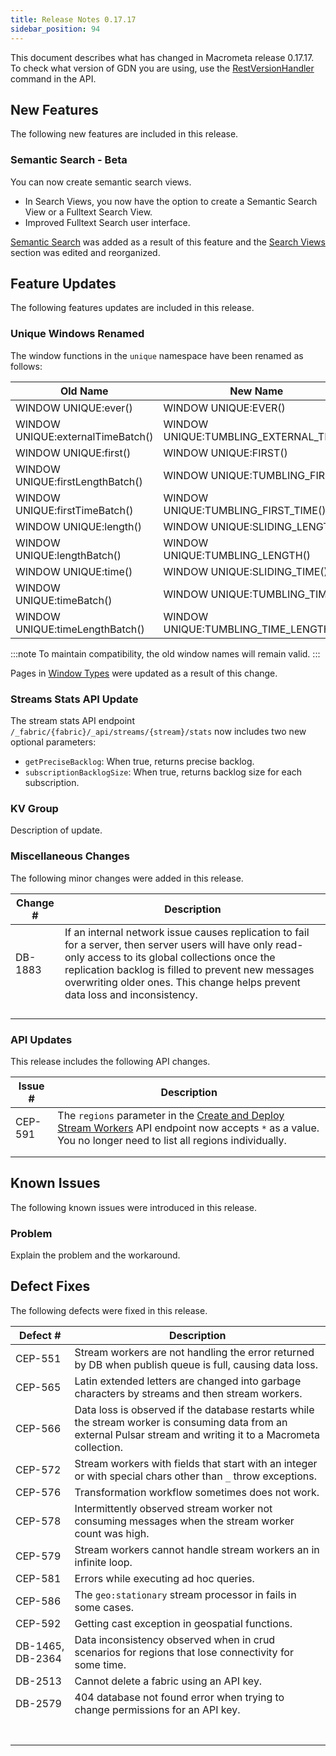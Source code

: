 ```yaml
---
title: Release Notes 0.17.17
sidebar_position: 94
---
```


This document describes what has changed in Macrometa release 0.17.17. To check what version of GDN you are using, use the [RestVersionHandler](https://macrometa.com/docs/api#/operations/RestVersionHandler) command in the API.

## New Features

The following new features are included in this release.

### Semantic Search - Beta

You can now create semantic search views.

- In Search Views, you now have the option to create a Semantic Search View or a Fulltext Search View.
- Improved Fulltext Search user interface.

[Semantic Search](../search-views/semantic-search/) was added as a result of this feature and the [Search Views](../search-views/) section was edited and reorganized.

## Feature Updates

The following features updates are included in this release.

### Unique Windows Renamed

The window functions in the `unique` namespace have been renamed as follows:

| Old Name                       | New Name                          |
|------------------------------- |----------------------------------|
| WINDOW UNIQUE:ever()           | WINDOW UNIQUE:EVER()                     |
| WINDOW UNIQUE:externalTimeBatch() | WINDOW UNIQUE:TUMBLING_EXTERNAL_TIME() |
| WINDOW UNIQUE:first()          | WINDOW UNIQUE:FIRST()                    |
| WINDOW UNIQUE:firstLengthBatch() | WINDOW UNIQUE:TUMBLING_FIRST()          |
| WINDOW UNIQUE:firstTimeBatch() | WINDOW UNIQUE:TUMBLING_FIRST_TIME()      |
| WINDOW UNIQUE:length()         | WINDOW UNIQUE:SLIDING_LENGTH()           |
| WINDOW UNIQUE:lengthBatch()    | WINDOW UNIQUE:TUMBLING_LENGTH()          |
| WINDOW UNIQUE:time()           | WINDOW UNIQUE:SLIDING_TIME()             |
| WINDOW UNIQUE:timeBatch()      | WINDOW UNIQUE:TUMBLING_TIME()            |
| WINDOW UNIQUE:timeLengthBatch() | WINDOW UNIQUE:TUMBLING_TIME_LENGTH()    |

:::note
To maintain compatibility, the old window names will remain valid.
:::

Pages in [Window Types](../cep/windows/window-types/) were updated as a result of this change.

### Streams Stats API Update

The stream stats API endpoint `/_fabric/{fabric}/_api/streams/{stream}/stats` now includes two new optional parameters:

- `getPreciseBacklog`: When true, returns precise backlog.
- `subscriptionBacklogSize`: When true, returns backlog size for each subscription.

### KV Group

Description of update.


### Miscellaneous Changes

The following minor changes were added in this release.

| Change # | Description |
| -------- | ----------- |
| DB-1883  | If an internal network issue causes replication to fail for a server, then server users will have only read-only access to its global collections once the replication backlog is filled to prevent new messages overwriting older ones. This change helps prevent data loss and inconsistency.       |
|          |             |
|          |             |
|          |             |
|          |             |

### API Updates

This release includes the following API changes.

| Issue # | Description |
| ------- | ----------- |
| CEP-591 | The `regions` parameter in the [Create and Deploy Stream Workers](https://www.macrometa.com/docs/api#/operations/create) API endpoint now accepts `*` as a value. You no longer need to list all regions individually.        |
|         |             |
|         |             |

## Known Issues

The following known issues were introduced in this release.

### Problem

Explain the problem and the workaround.

## Defect Fixes

The following defects were fixed in this release.

| Defect #  | Description  |
|---|---|
| CEP-551 | Stream workers are not handling the error returned by DB when publish queue is full, causing data loss. |
| CEP-565 | Latin extended letters are changed into garbage characters by streams and then stream workers. |
| CEP-566 | Data loss is observed if the database restarts while the stream worker is consuming data from an external Pulsar stream and writing it to a Macrometa collection. |  
| CEP-572 | Stream workers with fields that start with an integer or with special chars other than `_` throw exceptions. |
| CEP-576 | Transformation workflow sometimes does not work. |
| CEP-578 | Intermittently observed stream worker not consuming messages when the stream worker count was high. |
| CEP-579 | Stream workers cannot handle stream workers an in infinite loop. |
| CEP-581 | Errors while executing ad hoc queries. |  
| CEP-586 | The `geo:stationary` stream processor in fails in some cases. |
| CEP-592 | Getting cast exception in geospatial functions.  |
| DB-1465, DB-2364 | Data inconsistency observed when in crud scenarios for regions that lose connectivity for some time. |
| DB-2513 | Cannot delete a fabric using an API key. |
| DB-2579 | 404 database not found error when trying to change permissions for an API key. |
|   |   |
|   |   |
|   |   |
|   |   |
|   |   |
|   |   |
|   |   |
